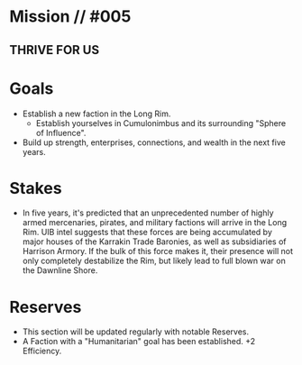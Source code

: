 # Mission // #005
## THRIVE FOR US
# Goals
- Establish a new faction in the Long Rim. 
    - Establish yourselves in Cumulonimbus and its surrounding "Sphere of Influence".
- Build up strength, enterprises, connections, and wealth in the next five years. 
# Stakes
- In five years, it's predicted that an unprecedented number of highly armed mercenaries, pirates, and military factions will arrive in the Long Rim. UIB intel suggests that these forces are being accumulated by major houses of the Karrakin Trade Baronies, as well as subsidiaries of Harrison Armory. If the bulk of this force makes it, their presence will not only completely destabilize the Rim, but likely lead to full blown war on the Dawnline Shore.

# Reserves
- This section will be updated regularly with notable Reserves.
- A Faction with a "Humanitarian" goal has been established. +2 Efficiency.